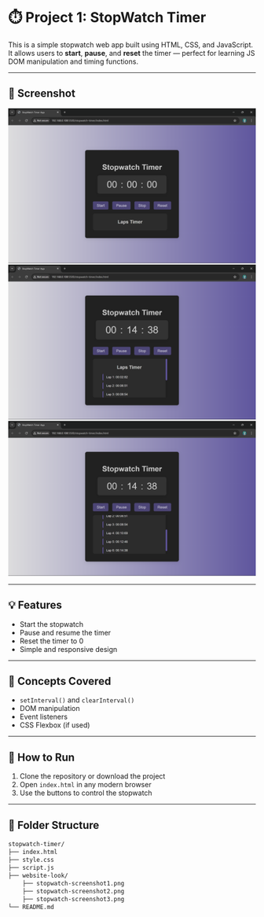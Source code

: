 # ⏱️ Project 1: StopWatch Timer

This is a simple stopwatch web app built using HTML, CSS, and JavaScript.  
It allows users to **start**, **pause**, and **reset** the timer — perfect for learning JS DOM manipulation and timing functions.

---

## 📸 Screenshot

![Stopwatch Screenshot 1](./website-look/stopwatch-screenshot1.png)
![Stopwatch Screenshot 2](./website-look/stopwatch-screenshot2.png)
![Stopwatch Screenshot 3](./website-look/stopwatch-screenshot3.png)

---

## 💡 Features

- Start the stopwatch
- Pause and resume the timer
- Reset the timer to 0
- Simple and responsive design

---

## 🧠 Concepts Covered

- `setInterval()` and `clearInterval()`
- DOM manipulation
- Event listeners
- CSS Flexbox (if used)

---

## 🚀 How to Run

1. Clone the repository or download the project
2. Open `index.html` in any modern browser
3. Use the buttons to control the stopwatch

---

## 📁 Folder Structure

```text
stopwatch-timer/
├── index.html
├── style.css
├── script.js
├── website-look/
    ├── stopwatch-screenshot1.png
    ├── stopwatch-screenshot2.png
    ├── stopwatch-screenshot3.png
└── README.md
```
